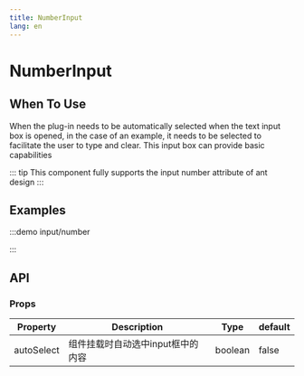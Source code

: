 ```yaml
---
title: NumberInput
lang: en
---
```

# NumberInput

## When To Use

When the plug-in needs to be automatically selected when the text input box is opened, in the case of an example, it needs to be selected to facilitate the user to type and clear. This input box can provide basic capabilities

::: tip
This component fully supports the input number attribute of ant design
:::

## Examples

:::demo
input/number

:::

## API

### Props

| Property       | Description                              | Type    | default |
| ---------- | --------------------------------- | ------- | ------ |
| autoSelect | 组件挂载时自动选中input框中的内容 | boolean | false  |
